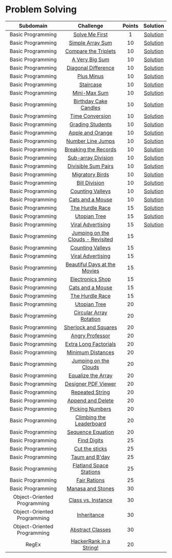 # Problem Solving

|          Subdomain          |                                                           Challenge                                                          | Points |                                                                                        Solution                                                                                     |
|:---------------------------:|:----------------------------------------------------------------------------------------------------------------------------:|:------:|:-----------------------------------------------------------------------------------------------------------------------------------------------------------------------------------:|
|      Basic Programming      | [Solve Me First](https://www.hackerrank.com/challenges/solve-me-first)                                                       |    1   | [Solution](https://github.com/doganaktarr/My-HackerRank-Solutions/blob/master/Problem%20Solving/Solve%20Me%20First/Solve_Me_First.py)                                               |
|      Basic Programming      | [Simple Array Sum](https://www.hackerrank.com/challenges/simple-array-sum)                                                   |   10   | [Solution](https://github.com/doganaktarr/My-HackerRank-Solutions/blob/master/Problem%20Solving/Simple%20Array%20Sum/Simple_Array_Sum.py)                                           |
|      Basic Programming      | [Compare the Triplets](https://www.hackerrank.com/challenges/compare-the-triplets)                                           |   10   | [Solution](https://github.com/doganaktarr/My-HackerRank-Solutions/blob/master/Problem%20Solving/Compare%20The%20Triplets/Compare_The_Triplets.py)                                   |
|      Basic Programming      | [A Very Big Sum](https://www.hackerrank.com/challenges/a-very-big-sum)                                                       |   10   | [Solution](https://github.com/doganaktarr/My-HackerRank-Solutions/blob/master/Problem%20Solving/A%20Very%20Big%20Sum/A_Very_Big_Sum.py)                                             |
|      Basic Programming      | [Diagonal Difference](https://www.hackerrank.com/challenges/diagonal-difference)                                             |   10   | [Solution](https://github.com/doganaktarr/My-HackerRank-Solutions/blob/master/Problem%20Solving/Diagonal%20Difference/Diagonal_Difference.py)                                       |
|      Basic Programming      | [Plus Minus](https://www.hackerrank.com/challenges/plus-minus/problem)                                                       |   10   | [Solution](https://github.com/doganaktarr/My-HackerRank-Solutions/blob/master/Problem%20Solving/Plus%20Minus/plus_minus.py)                                                         |
|      Basic Programming      | [Staircase](https://www.hackerrank.com/challenges/staircase/problem)                                                         |   10   | [Solution](https://github.com/doganaktarr/My-HackerRank-Solutions/blob/master/Problem%20Solving/Staircase/Staircase.py)                                                             |
|      Basic Programming      | [Mini-Max Sum](https://www.hackerrank.com/challenges/mini-max-sum/problem)                                                   |   10   | [Solution](https://github.com/doganaktarr/My-HackerRank-Solutions/blob/master/Problem%20Solving/Mini%20Max%20Sum/Mini_Max_Sum.py)                                                   |
|      Basic Programming      | [Birthday Cake Candles](https://www.hackerrank.com/challenges/birthday-cake-candles)                                         |   10   | [Solution](https://github.com/doganaktarr/My-HackerRank-Solutions/blob/master/Problem%20Solving/Birthday%20Cake%20Candles/Birthday_Cake_Candles.py)                                 |
|      Basic Programming      | [Time Conversion](https://www.hackerrank.com/challenges/time-conversion/problem)                                             |   10   | [Solution](https://github.com/doganaktarr/My-HackerRank-Solutions/blob/master/Problem%20Solving/Time%20Conversion/Time_Conversion.py)                                               |
|      Basic Programming      | [Grading Students](https://www.hackerrank.com/challenges/grading/problem)                                                    |   10   | [Solution](https://github.com/doganaktarr/My-HackerRank-Solutions/blob/master/Problem%20Solving/Grading%20Students/Grading_Students.py)                                             |
|      Basic Programming      | [Apple and Orange](https://www.hackerrank.com/challenges/apple-and-orange/problem)                                           |   10   | [Solution](https://github.com/doganaktarr/My-HackerRank-Solutions/blob/master/Problem%20Solving/Apple%20And%20Orange/apple_and_orange.py)                                           |
|      Basic Programming      | [Number Line Jumps](https://www.hackerrank.com/challenges/kangaroo/problem)                                                  |   10   | [Solution](https://github.com/doganaktarr/My-HackerRank-Solutions/blob/master/Problem%20Solving/Number%20Line%20Jumps/number_line_jumps.py)                                         |
|      Basic Programming      | [Breaking the Records](https://www.hackerrank.com/challenges/breaking-best-and-worst-records/problem)                        |   10   | [Solution](https://github.com/doganaktarr/My-HackerRank-Solutions/blob/master/Problem%20Solving/Breaking%20The%20Records/breaking_the_records.py)                                   |
|      Basic Programming      | [Sub-array Division](https://www.hackerrank.com/challenges/the-birthday-bar/problem)                                         |   10   | [Solution](https://github.com/doganaktarr/My-HackerRank-Solutions/blob/master/Problem%20Solving/Sub-array%20Division/sub-array_division.py)                                         |
|      Basic Programming      | [Divisible Sum Pairs](https://www.hackerrank.com/challenges/divisible-sum-pairs/problem)                                     |   10   | [Solution](https://github.com/doganaktarr/My-HackerRank-Solutions/blob/master/Problem%20Solving/Divisible%20Sum%20Pairs/divisible_sum_pairs.py)                                     |
|      Basic Programming      | [Migratory Birds](https://www.hackerrank.com/challenges/migratory-birds/problem)                                             |   10   | [Solution](https://github.com/doganaktarr/My-HackerRank-Solutions/blob/master/Problem%20Solving/Migratory%20Birds/migratory_birds.py)                                               |
|      Basic Programming      | [Bill Division](https://www.hackerrank.com/challenges/bon-appetit/problem)                                                   |   10   | [Solution](https://github.com/doganaktarr/My-HackerRank-Solutions/blob/master/Problem%20Solving/Bill%20Division/bill_division.py)                                                   |
|      Basic Programming      | [Counting Valleys](https://www.hackerrank.com/challenges/counting-valleys/problem)                                           |   10   | [Solution](https://github.com/doganaktarr/My-HackerRank-Solutions/blob/master/Problem%20Solving/Counting%20Valleys/counting_valleys.py)                                             |
|      Basic Programming      | [Cats and a Mouse](https://www.hackerrank.com/challenges/cats-and-a-mouse/problem)                                           |   10   | [Solution](https://github.com/doganaktarr/My-HackerRank-Solutions/blob/master/Problem%20Solving/Cats%20And%20a%20Mouse/cats_and_a_mouse.py)                                         |
|      Basic Programming      | [The Hurdle Race](https://www.hackerrank.com/challenges/the-hurdle-race/problem)                                             |   15   | [Solution](https://github.com/doganaktarr/My-HackerRank-Solutions/blob/master/Problem%20Solving/The%20Hurdle%20Race/the_hurdle_race.py)                                             |
|      Basic Programming      | [Utopian Tree](https://www.hackerrank.com/challenges/utopian-tree/problem)                                                   |   15   | [Solution](https://github.com/doganaktarr/My-HackerRank-Solutions/blob/master/Problem%20Solving/Utopian%20Tree/utopian_tree.py)                                                     |
|      Basic Programming      | [Viral Advertising](https://www.hackerrank.com/challenges/strange-advertising/problem)                                       |   15   | [Solution](https://github.com/doganaktarr/My-HackerRank-Solutions/blob/master/Problem%20Solving/Viral%20Advertising/viral_advertising.py)                                      |
|      Basic Programming      | [Jumping on the Clouds - Revisited](https://www.hackerrank.com/challenges/jumping-on-the-clouds-revisited)                   |   15   |  |
|      Basic Programming      | [Counting Valleys](https://www.hackerrank.com/challenges/counting-valleys)                                                   |   15   |                           |
|      Basic Programming      | [Viral Advertising](https://www.hackerrank.com/challenges/strange-advertising)                                               |   15   |                         |
|      Basic Programming      | [Beautiful Days at the Movies](https://www.hackerrank.com/challenges/beautiful-days-at-the-movies)                           |   15   |         |
|      Basic Programming      | [Electronics Shop](https://www.hackerrank.com/challenges/electronics-shop)                                                   |   15   |                          |
|      Basic Programming      | [Cats and a Mouse](https://www.hackerrank.com/challenges/cats-and-a-mouse)                                                   |   15   |                      |
|      Basic Programming      | [The Hurdle Race](https://www.hackerrank.com/challenges/the-hurdle-race)                                                     |   15   |                         |
|      Basic Programming      | [Utopian Tree](https://www.hackerrank.com/challenges/utopian-tree)                                                           |   20   |                               |
|      Basic Programming      | [Circular Array Rotation](https://www.hackerrank.com/challenges/circular-array-rotation)                                     |   20   |                |
|      Basic Programming      | [Sherlock and Squares](https://www.hackerrank.com/challenges/sherlock-and-squares)                                           |   20   |                     |
|      Basic Programming      | [Angry Professor](https://www.hackerrank.com/challenges/angry-professor)                                                     |   20   |                            |
|      Basic Programming      | [Extra Long Factorials](https://www.hackerrank.com/challenges/extra-long-factorials)                                         |   20   |                   |
|      Basic Programming      | [Minimum Distances](https://www.hackerrank.com/challenges/minimum-distances)                                                 |   20   |                         |
|      Basic Programming      | [Jumping on the Clouds](https://www.hackerrank.com/challenges/jumping-on-the-clouds)                                         |   20   |                  |
|      Basic Programming      | [Equalize the Array](https://www.hackerrank.com/challenges/equality-in-a-array)                                              |   20   |                       |
|      Basic Programming      | [Designer PDF Viewer](https://www.hackerrank.com/challenges/designer-pdf-viewer)                                             |   20   |                      |
|      Basic Programming      | [Repeated String](https://www.hackerrank.com/challenges/repeated-string)                                                     |   20   |                           |
|      Basic Programming      | [Append and Delete](https://www.hackerrank.com/challenges/append-and-delete)                                                 |   20   |                        |
|      Basic Programming      | [Picking Numbers](https://www.hackerrank.com/challenges/picking-numbers)                                                     |   20   |                            |
|      Basic Programming      | [Climbing the Leaderboard](https://www.hackerrank.com/challenges/climbing-the-leaderboard)                                   |   20   |                 |
|      Basic Programming      | [Sequence Equation](https://www.hackerrank.com/challenges/permutation-equation)                                              |   20   |                          |
|      Basic Programming      | [Find Digits](https://www.hackerrank.com/challenges/find-digits)                                                             |   25   |                                |
|      Basic Programming      | [Cut the sticks](https://www.hackerrank.com/challenges/cut-the-sticks)                                                       |   25   |                          |
|      Basic Programming      | [Taum and B'day](https://www.hackerrank.com/challenges/taum-and-bday)                                                        |   25   |                        |
|      Basic Programming      | [Flatland Space Stations](https://www.hackerrank.com/challenges/flatland-space-stations)                                     |   25   |                  |
|      Basic Programming      | [Fair Rations](https://www.hackerrank.com/challenges/fair-rations)                                                           |   25   |                              |
|      Basic Programming      | [Manasa and Stones](https://www.hackerrank.com/challenges/manasa-and-stones)                                                 |   30   |                        |
| Object-Oriented Programming | [Class vs. Instance](https://www.hackerrank.com/challenges/class-vs-instance)                                                |   30   |             |
| Object-Oriented Programming | [Inheritance](https://www.hackerrank.com/challenges/inheritance)                                                             |   30   |                        |
| Object-Oriented Programming | [Abstract Classes](https://www.hackerrank.com/challenges/abstract-classes)                                                   |   30   |                |
|            RegEx            | [HackerRank in a String!](https://www.hackerrank.com/challenges/hackerrank-in-a-string)                                      |   20   |                              |
